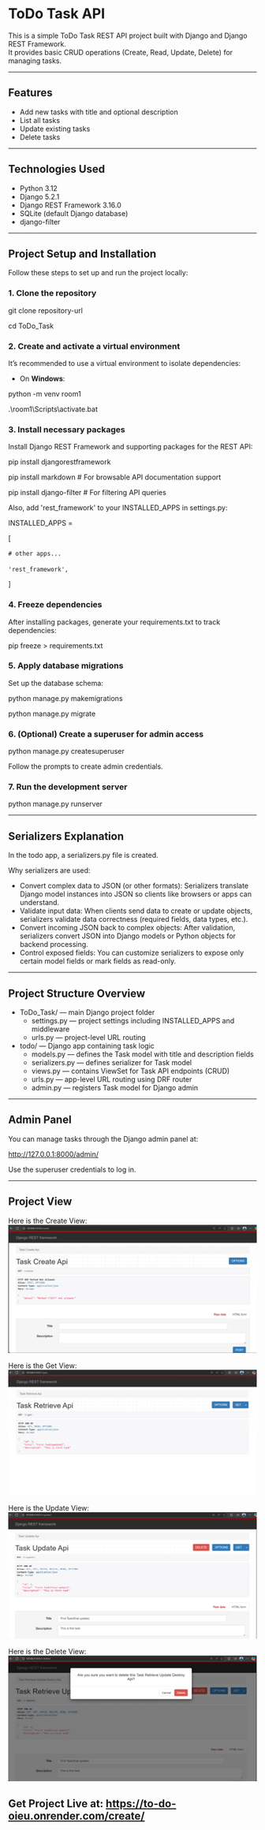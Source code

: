 # ToDo Task API

This is a simple ToDo Task REST API project built with Django and Django REST Framework.  
It provides basic CRUD operations (Create, Read, Update, Delete) for managing tasks.

---

## Features

- Add new tasks with title and optional description
- List all tasks
- Update existing tasks
- Delete tasks

---

## Technologies Used

- Python 3.12
- Django 5.2.1
- Django REST Framework 3.16.0
- SQLite (default Django database)
- django-filter

---

## Project Setup and Installation

Follow these steps to set up and run the project locally:

### 1. Clone the repository

git clone repository-url

cd ToDo_Task

### 2. Create and activate a virtual environment

It’s recommended to use a virtual environment to isolate dependencies:

- On **Windows**:

python -m venv room1

.\room1\Scripts\activate.bat


### 3. Install necessary packages

Install Django REST Framework and supporting packages for the REST API:

pip install djangorestframework

pip install markdown        # For browsable API documentation support

pip install django-filter   # For filtering API queries

Also, add 'rest_framework' to your INSTALLED_APPS in settings.py:

INSTALLED_APPS = 

[
    
    # other apps...

    'rest_framework',
]

### 4. Freeze dependencies

After installing packages, generate your requirements.txt to track dependencies:

pip freeze > requirements.txt

### 5. Apply database migrations

Set up the database schema:

python manage.py makemigrations

python manage.py migrate

### 6. (Optional) Create a superuser for admin access

python manage.py createsuperuser

Follow the prompts to create admin credentials.

### 7. Run the development server

python manage.py runserver


---

## Serializers Explanation

In the todo app, a serializers.py file is created.

Why serializers are used:

- Convert complex data to JSON (or other formats): Serializers translate Django model instances into JSON so clients like browsers or apps can understand.
- Validate input data: When clients send data to create or update objects, serializers validate data correctness (required fields, data types, etc.).
- Convert incoming JSON back to complex objects: After validation, serializers convert JSON into Django models or Python objects for backend processing.
- Control exposed fields: You can customize serializers to expose only certain model fields or mark fields as read-only.

---

## Project Structure Overview

- ToDo_Task/ — main Django project folder
  - settings.py — project settings including INSTALLED_APPS and middleware
  - urls.py — project-level URL routing
- todo/ — Django app containing task logic
  - models.py — defines the Task model with title and description fields
  - serializers.py — defines serializer for Task model
  - views.py — contains ViewSet for Task API endpoints (CRUD)
  - urls.py — app-level URL routing using DRF router
  - admin.py — registers Task model for Django admin

---

## Admin Panel

You can manage tasks through the Django admin panel at:

http://127.0.0.1:8000/admin/

Use the superuser credentials to log in.

---

## Project View 

Here is the Create View:
![alt text](image.png)


Here is the Get View:
![alt text](image-1.png)


Here is the Update View:
![alt text](image-2.png)


Here is the Delete View:
![alt text](image-3.png)

## Get Project Live at: https://to-do-oieu.onrender.com/create/




